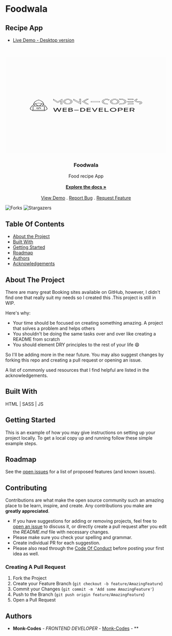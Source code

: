 # Foodwala
## Recipe App 
- [Live Demo - Desktop version](https://foodwala-recipe.netlify.app/)
<br/>
<p align="center">
  <a href="https://github.com/Monk-Codes/foodwala">
<img src="logo.png" alt="image" width="500" height="300">
  </a>

  <h3 align="center">Foodwala</h3>

  <p align="center">
    Food recipe App
    <br/>
    <br/>
    <a href="https://github.com/Monk-Codes/foodwala"><strong>Explore the docs »</strong></a>
    <br/>
    <br/>
    <a href="https://github.com/Monk-Codes/foodwala">View Demo</a>
    .
    <a href="https://github.com/Monk-Codes/foodwala/issues">Report Bug</a>
    .
    <a href="https://github.com/Monk-Codes/foodwala/issues">Request Feature</a>
  </p>
</p>

![Forks](https://img.shields.io/github/forks/Monk-Codes/foodwala?style=social) ![Stargazers](https://img.shields.io/github/stars/Monk-Codes/foodwala?style=social) 

## Table Of Contents

* [About the Project](#about-the-project)
* [Built With](#built-with)
* [Getting Started](#getting-started)
* [Roadmap](#roadmap)
* [Authors](#authors)
* [Acknowledgements](#acknowledgements)

## About The Project


There are many great Booking sites available on GitHub, however, I didn't find one that really suit my needs so I created this .This project is still in WIP.

Here's why:

* Your time should be focused on creating something amazing. A project that solves a problem and helps others
* You shouldn't be doing the same tasks over and over like creating a README from scratch
* You should element DRY principles to the rest of your life :smile:

 So I'll be adding more in the near future. You may also suggest changes by forking this repo and creating a pull request or opening an issue.

A list of commonly used resources that I find helpful are listed in the acknowledgements.

## Built With

HTML | SASS | JS

## Getting Started

This is an example of how you may give instructions on setting up your project locally.
To get a local copy up and running follow these simple example steps.

## Roadmap

See the [open issues](https://github.com/Monk-Codes/foodwala/issues) for a list of proposed features (and known issues).

## Contributing

Contributions are what make the open source community such an amazing place to be learn, inspire, and create. Any contributions you make are **greatly appreciated**.
* If you have suggestions for adding or removing projects, feel free to [open an issue](https://github.com/Monk-Codes/foodwala/issues/new) to discuss it, or directly create a pull request after you edit the *README.md* file with necessary changes.
* Please make sure you check your spelling and grammar.
* Create individual PR for each suggestion.
* Please also read through the [Code Of Conduct](https://github.com/Monk-Codes/foodwala/blob/main/CODE_OF_CONDUCT.md) before posting your first idea as well.

### Creating A Pull Request

1. Fork the Project
2. Create your Feature Branch (`git checkout -b feature/AmazingFeature`)
3. Commit your Changes (`git commit -m 'Add some AmazingFeature'`)
4. Push to the Branch (`git push origin feature/AmazingFeature`)
5. Open a Pull Request

## Authors

* **Monk-Codes** - *FRONTEND DEVELOPER* - [Monk-Codes](https://github.com/Monk-Codes) - **

